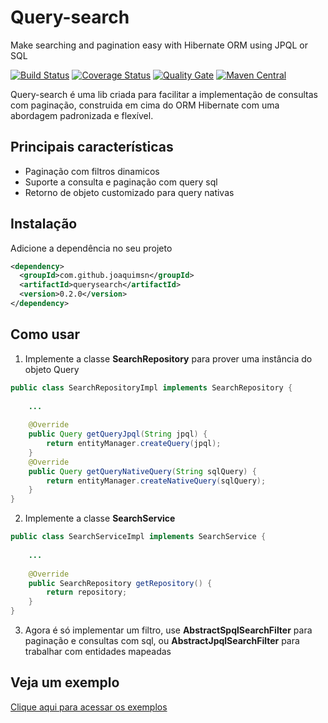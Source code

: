 # Query-search
Make searching and pagination easy with Hibernate ORM using JPQL or SQL

[![Build Status](https://travis-ci.org/joaquimsn/query-search.svg?branch=master)](https://travis-ci.org/joaquimsn/query-search)
[![Coverage Status](https://coveralls.io/repos/github/joaquimsn/query-search/badge.svg?branch=master)](https://coveralls.io/github/joaquimsn/query-search?branch=master)
[![Quality Gate](https://sonarcloud.io/api/badges/gate?key=com.github.joaquimsn:querysearch)](https://sonarcloud.io/dashboard/index/com.github.joaquimsn:querysearch)
[![Maven Central](https://img.shields.io/maven-central/v/com.github.joaquimsn/querysearch.svg)](http://mvnrepository.com/artifact/com.github.joaquimsn/querysearch)


Query-search é uma lib criada para facilitar a implementação de consultas com paginação, construida em cima do ORM Hibernate com uma abordagem padronizada e flexível.

## Principais características
* Paginação com filtros dinamicos
* Suporte a consulta e paginação com query sql
* Retorno de objeto customizado para query nativas

## Instalação
Adicione a dependência no seu projeto
```xml
<dependency>
  <groupId>com.github.joaquimsn</groupId>
  <artifactId>querysearch</artifactId>
  <version>0.2.0</version>
</dependency>
```

## Como usar
1. Implemente a classe **SearchRepository** para prover uma instância do objeto Query
```java
public class SearchRepositoryImpl implements SearchRepository {
	
	...
	
	@Override
	public Query getQueryJpql(String jpql) {
		return entityManager.createQuery(jpql);
	}
	@Override
	public Query getQueryNativeQuery(String sqlQuery) {
		return entityManager.createNativeQuery(sqlQuery);
	}
}
```

2. Implemente a classe **SearchService**
```java
public class SearchServiceImpl implements SearchService {
	
	...
	
	@Override
	public SearchRepository getRepository() {
		return repository;
	}
}
```

3. Agora é só implementar um filtro, use **AbstractSpqlSearchFilter** para paginação e consultas com sql, ou **AbstractJpqlSearchFilter** para trabalhar com entidades mapeadas

## Veja um exemplo
[Clique aqui para acessar os exemplos](https://github.com/joaquimsn/query-search/tree/master/examples) 
